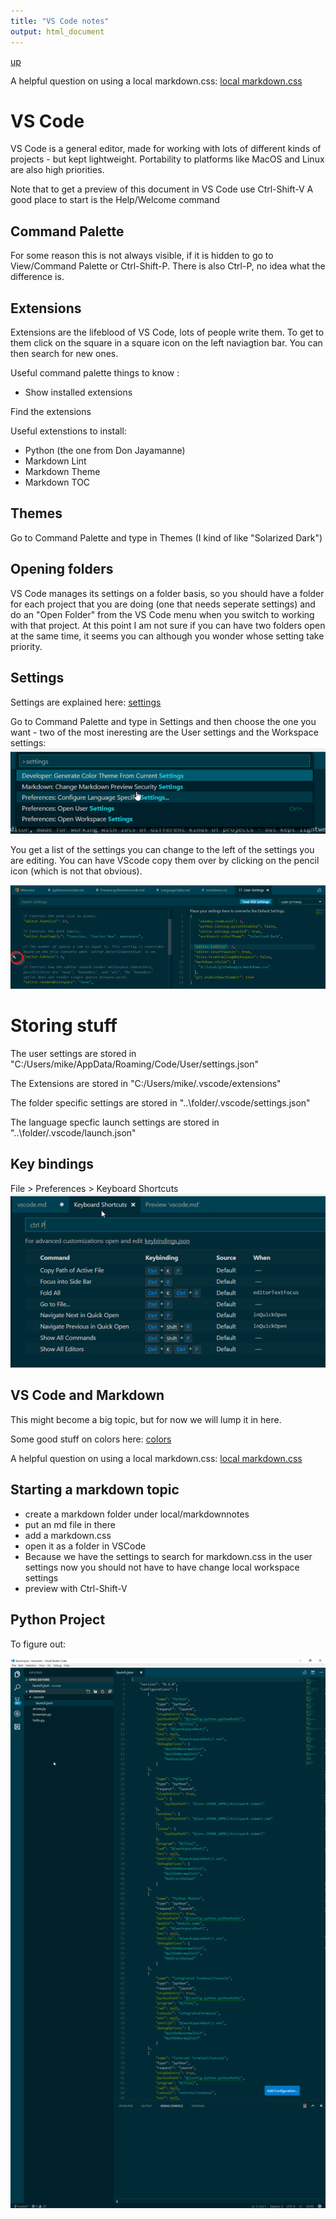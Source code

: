 ```yaml
---
title: "VS Code notes"
output: html_document
---
```

[up](https://mikewise2718.github.io/markdowndocs/)

A helpful question on using a local markdown.css: [local markdown.css](http://stackoverflow.com/questions/32410064/how-can-i-use-an-online-style-css-on-the-visual-studio-code-markdown-preview)



# VS Code
VS Code is a general editor, made for working with lots of different kinds of projects - but kept lightweight. Portability to platforms like MacOS and Linux are also high priorities. 

Note that to get a preview of this document in VS Code use Ctrl-Shift-V
A good place to start is the Help/Welcome command


## Command Palette
For some reason this is not always visible, if it is hidden to go to View/Command Palette or Ctrl-Shift-P.
There is also Ctrl-P, no idea what the difference is.

## Extensions
Extensions are the lifeblood of VS Code, lots of people write them. To get to them click on the square in a square icon on the left naviagtion bar. You can then search for new ones.

Useful command palette things to know :
 - Show installed extensions

Find the extensions

Useful extenstions to install:
  - Python (the one from Don Jayamanne)
  - Markdown Lint
  - Markdown Theme
  - Markdown TOC

## Themes
Go to Command Palette and type in Themes (I kind of like "Solarized Dark")

## Opening folders
VS Code manages its settings on a folder basis, so you should have a folder for each project that you are doing (one that needs seperate settings) and do an "Open Folder" from the VS Code menu when you switch to working with that project. At this point I am not sure if you can have two folders open at the same time, it seems you can although you wonder whose setting take priority.

## Settings
Settings are explained here: [settings](https://code.visualstudio.com/docs/getstarted/settings)

Go to Command Palette and type in Settings and then choose the one you want - two of the most ineresting are the User settings and the Workspace settings:<br>
 ![Command Palette](CommandPaletteSettings.png "Command Palette")   

 You get a list of the settings you can change to the left of the settings you are editing. You can have VScode copy them over by clicking on the pencil icon (which is not that obvious).<br>

![Editing User Settings](EditingUserSettings.png "Editing User Settings")

# Storing stuff 
 The user settings are stored in "C:/Users/mike/AppData/Roaming/Code/User/settings.json"

 The Extensions are stored in 
"C:/Users/mike/.vscode/extensions"

The folder specific settings are stored in 
"..\folder/.vscode/settings.json"

The language specfic launch settings are stored in
"..\folder/.vscode/launch.json"

## Key bindings
File > Preferences > Keyboard Shortcuts
![alt text](KeyboardShortcutSearch.png "Keyboard Shortcut Search")  

## VS Code and Markdown
This might become a big topic, but for now we will lump it in here.

Some good stuff on colors here: [colors](http://clrs.cc/)

A helpful question on using a local markdown.css: [local markdown.css](http://stackoverflow.com/questions/32410064/how-can-i-use-an-online-style-css-on-the-visual-studio-code-markdown-preview)

## Starting a markdown topic
 - create a markdown folder under local/markdownnotes
 - put an md file in there
 - add a markdown.css
 - open it as a folder in VSCode
 - Because we have the settings to search for markdown.css in the user settings now you should not have to have change local workspace settings
 - preview with Ctrl-Shift-V



 ## Python Project 
 To figure out:
 
  ![alt text](PythonProject.png "Python Project")